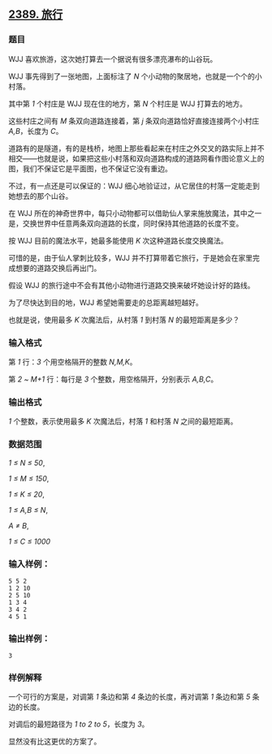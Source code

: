 ## [2389. 旅行](https://www.acwing.com/problem/content/2391/)

### 题目

WJJ 喜欢旅游，这次她打算去一个据说有很多漂亮瀑布的山谷玩。

WJJ 事先得到了一张地图，上面标注了 *N* 个小动物的聚居地，也就是一个个的小村落。

其中第 *1* 个村庄是 WJJ 现在住的地方，第 *N* 个村庄是 WJJ 打算去的地方。

这些村庄之间有 *M* 条双向道路连接着，第 *j* 条双向道路恰好直接连接两个小村庄 *A,B*，长度为 *C*。

道路有的是隧道，有的是栈桥，地图上那些看起来在村庄之外交叉的路实际上并不相交——也就是说，如果把这些小村落和双向道路构成的道路网看作图论意义上的图，我们不保证它是平面图，也不保证它没有重边。

不过，有一点还是可以保证的：WJJ 细心地验证过，从它居住的村落一定能走到她想去的那个山谷。

在 WJJ 所在的神奇世界中，每只小动物都可以借助仙人掌来施放魔法，其中之一是，交换世界中任意两条双向道路的长度，同时保持其他道路的长度不变。

按 WJJ 目前的魔法水平，她最多能使用 *K* 次这种道路长度交换魔法。

可惜的是，由于仙人掌刺比较多，WJJ 并不打算带着它旅行，于是她会在家里完成想要的道路交换后再出门。

假设 WJJ 的旅行途中不会有其他小动物进行道路交换来破坏她设计好的路线。

为了尽快达到目的地，WJJ 希望她需要走的总距离越短越好。

也就是说，使用最多 *K* 次魔法后，从村落 *1* 到村落 *N* 的最短距离是多少？

### 输入格式

第 *1* 行：*3* 个用空格隔开的整数 *N,M,K*。

第 *2 ~ M+1* 行：每行是 *3* 个整数，用空格隔开，分别表示 *A,B,C*。

### 输出格式

*1* 个整数，表示使用最多 *K* 次魔法后，村落 *1* 和村落 *N* 之间的最短距离。

### 数据范围

*1 ≤ N ≤ 50*,

*1 ≤ M ≤ 150*,

*1 ≤ K ≤ 20*,

*1 ≤ A,B ≤ N*,

*A ≠ B*,

*1 ≤ C ≤ 1000*

### 输入样例：

```
5 5 2
1 2 10
2 5 10
1 3 4
3 4 2
4 5 1
```

### 输出样例：

```
3
```

### 样例解释

一个可行的方案是，对调第 *1* 条边和第 *4* 条边的长度，再对调第 *1* 条边和第 *5* 条边的长度。

对调后的最短路径为 *1 to 2 to 5*，长度为 *3*。

显然没有比这更优的方案了。
